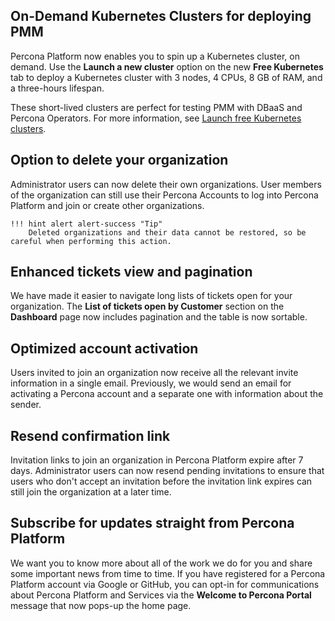 ## On-Demand Kubernetes Clusters for deploying PMM
Percona Platform now enables you to spin up a Kubernetes cluster, on demand. Use the **Launch a new cluster** option on the new **Free Kubernetes** tab to deploy a Kubernetes cluster with 3 nodes, 4 CPUs, 8 GB of RAM, and a three-hours lifespan. 

These short-lived clusters are perfect for testing PMM with DBaaS and Percona Operators.
For more information, see [Launch free Kubernetes clusters](create-free-k8.md).

## Option to delete your organization 
Administrator users can now delete their own organizations. User members of the organization can still use their Percona Accounts to log into Percona Platform and join or create other organizations.

    !!! hint alert alert-success "Tip"
        Deleted organizations and their data cannot be restored, so be careful when performing this action.  
        
## Enhanced tickets view and pagination
We have made it easier to navigate long lists of tickets open for your organization. The **List of tickets open by Customer** section on the **Dashboard** page now includes pagination and the table is now sortable.

## Optimized account activation
Users invited to join an organization now receive all the relevant invite information in a single email. Previously, we would send an email for activating a Percona account and a separate one with information about the sender.
 
## Resend confirmation link
Invitation links to join an organization in Percona Platform expire after 7 days. Administrator users can now resend pending invitations to ensure that users who don't accept an invitation before the invitation link expires can still join the organization at a later time.

## Subscribe for updates straight from Percona Platform
We want you to know more about all of the work we do for you and share some important news from time to time. If you have registered for a Percona Platform account via Google or GitHub, you can opt-in for communications about Percona Platform and Services via the **Welcome to Percona Portal** message that now pops-up the home page. 
